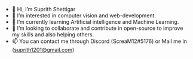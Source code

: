 - 👋 Hi, I’m Suprith Shettigar
- 👀 I’m interested in computer vision and web-development.
- 🌱 I’m currently learning Artificial intelligence and Machine Learning.
- 💞️ I’m looking to collaborate and contribute in open-source to improve my skills and also helping others.
- 📫 You can contact me through Discord (ScreaM12#5176) or Mail me in (suprith1201@gmail.com)

<!---
Cobalt9000/Cobalt9000 is a ✨ special ✨ repository because its `README.md` (this file) appears on your GitHub profile.
You can click the Preview link to take a look at your changes.
--->
